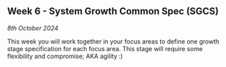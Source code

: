 ## Week 6 - System Growth Common Spec (SGCS)

*8th October 2024*

This week you will work together in your focus areas to define one growth stage specification for each focus area. This stage will require some flexibility and compromise; AKA agility :)

